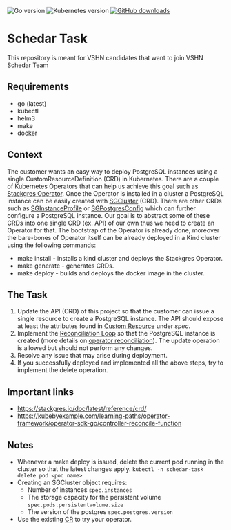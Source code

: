 ![Go version](https://img.shields.io/github/go-mod/go-version/appuio/control-api)
![Kubernetes version](https://img.shields.io/badge/k8s-v1.24-blue)
[![GitHub downloads](https://img.shields.io/github/downloads/vshn/appcat/total)](https://github.com/appuio/control-api/releases)

# Schedar Task

This repository is meant for VSHN candidates that want to join VSHN Schedar Team

## Requirements
* go (latest)
* kubectl 
* helm3
* make
* docker

## Context
The customer wants an easy way to deploy PostgreSQL instances using a single CustomResourceDefinition (CRD) in Kubernetes.
There are a couple of Kubernetes Operators that can help us achieve this goal such as [Stackgres Operator](https://stackgres.io/).
Once the Operator is installed in a cluster a PostgreSQL instance can be easily created with [SGCluster](https://stackgres.io/doc/1.1/reference/crd/sgcluster/#postgres) (CRD).
There are other CRDs such as [SGInstanceProfile](https://stackgres.io/doc/1.1/reference/crd/sginstanceprofile/) or [SGPostgresConfig](https://stackgres.io/doc/1.1/reference/crd/sgpgconfig/) 
which can further configure a PostgreSQL instance. Our goal is to abstract some of these CRDs into one single CRD (ex. API) of our own thus we need to create an Operator for that.
The bootstrap of the Operator is already done, moreover the bare-bones of Operator itself can be already deployed in a Kind cluster using the following commands:

* make install - installs a kind cluster and deploys the Stackgres Operator.
* make generate - generates CRDs.
* make deploy - builds and deploys the docker image in the cluster.

## The Task

1) Update the API (CRD) of this project so that the customer can issue a single resource to create a PostgreSQL instance. 
The API should expose at least the attributes found in [Custom Resource](postgres.yaml) under _spec_. 
2) Implement the [Reconciliation Loop](pkg/reconciler.go) so that the PostgreSQL instance is created (more details on [operator reconciliation](https://kubebyexample.com/learning-paths/operator-framework/operator-sdk-go/controller-reconcile-function)).
The update operation is allowed but should not perform any changes.
3) Resolve any issue that may arise during deployment.
4) If you successfully deployed and implemented all the above steps, try to implement the delete operation.

## Important links
* https://stackgres.io/doc/latest/reference/crd/
* https://kubebyexample.com/learning-paths/operator-framework/operator-sdk-go/controller-reconcile-function

## Notes
* Whenever a make deploy is issued, delete the current pod running in the cluster so that the latest changes apply.
`kubectl -n schedar-task delete pod <pod name>`
* Creating an SGCluster object requires:
  * Number of instances `spec.instances`
  * The storage capacity for the persistent volume `spec.pods.persistentvolume.size`
  * The version of the postgres `spec.postgres.version`
* Use the existing [CR](postgres.yaml) to try your operator.


